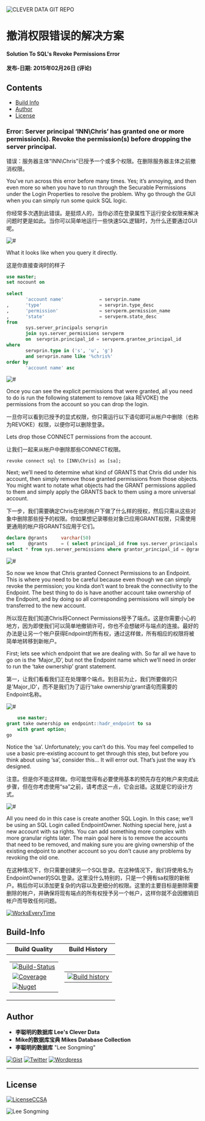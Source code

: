 ![CLEVER DATA GIT REPO](https://raw.githubusercontent.com/LiCongMingDeShujuku/git-resources/master/0-clever-data-github.png "李聪明的数据库")

# 撤消权限错误的解决方案
#### Solution To SQL's Revoke Permissions Error
**发布-日期: 2015年02月26日 (评论)**

## Contents

- [Build Info](#Build-Info)
- [Author](#Author)
- [License](#License) 

### Error: Server principal ‘INN\Chris’ has granted one or more permission(s). Revoke the permission(s) before dropping the server principal.

错误：服务器主体“INN\Chris”已授予一个或多个权限。在删除服务器主体之前撤消权限。

You’ve run across this error before many times. Yes; it’s annoying, and then even more so when you have to run through the Securable Permissions under the Login Properties to resolve the problem. Why go through the GUI when you can simply run some quick SQL logic.

你经常多次遇到此错误。是挺烦人的，当你必须在登录属性下运行安全权限来解决问题时更是如此。当你可以简单地运行一些快速SQL逻辑时，为什么还要通过GUI呢。

![#](images/Solution-To-Revoke-Permissions-Error-01.png?raw=true "#")
 
What it looks like when you query it directly.

这是你直接查询时的样子

```SQL
use master;
set nocount on
 
select
       'account name'             = servprin.name
,      'type'                     = servprin.type_desc
,      'permission'               = servperm.permission_name
,      'state'                    = servperm.state_desc
from
       sys.server_principals servprin
       join sys.server_permissions servperm
       on  servprin.principal_id = servperm.grantee_principal_id
where
       servprin.type in ('s', 'u', 'g')
       and servprin.name like '%chris%'
order by
       'account name' asc
```

![#](images/Solution-To-Revoke-Permissions-Error-02.png?raw=true "#")
 
Once you can see the explicit permissions that were granted, all you need to do is run the following statement to remove (aka REVOKE) the permissions from the account so you can drop the login.

一旦你可以看到已授予的显式权限，你只需运行以下语句即可从帐户中删除（也称为REVOKE）权限，以便你可以删除登录。

Lets drop those CONNECT permissions from the account.

让我们一起来从帐户中删除那些CONNECT权限。

`revoke connect sql to [INN\Chris] as [sa];`

Next; we’ll need to determine what kind of GRANTS that Chris did under his account, then simply remove those granted permissions from those objects. You might want to notate what objects had the GRANT permissions applied to them and simply apply the GRANTS back to them using a more universal account.

下一步，我们需要确定Chris在他的帐户下做了什么样的授权，然后只需从这些对象中删除那些授予的权限。你如果想记录哪些对象已应用GRANT权限，只需使用更通用的帐户将GRANTS应用于它们。

```SQL
declare @grants     varchar(50)
set     @grants     = ( select principal_id from sys.server_principals where name = 'mydomain\myusername' )
select * from sys.server_permissions where grantor_principal_id = @grants

```
![#](images/Solution-To-Revoke-Permissions-Error-03.png?raw=true "#")
 
So now we know that Chris granted Connect Permissions to an Endpoint. This is where you need to be careful because even though we can simply revoke the permission; you kinda don’t want to break the connectivity to the Endpoint. The best thing to do is have another account take ownership of the Endpoint, and by doing so all corresponding permissions will simply be transferred to the new account.

所以现在我们知道Chris将Connect Permissions授予了端点。这是你需要小心的地方，因为即使我们可以简单地撤销许可，你也不会想破坏与端点的连接。最好的办法是让另一个帐户获得Endpoint的所有权，通过这样做，所有相应的权限将被简单地转移到新帐户。

First; lets see which endpoint that we are dealing with. So far all we have to go on is the ‘Major_ID’, but not the Endpoint name which we’ll need in order to run the ‘take ownership’ grant statement.

第一，让我们看看我们正在处理哪个端点。到目前为止，我们所要做的只是'Major_ID'，而不是我们为了运行'take ownership'grant语句而需要的Endpoint名称。

![#](images/Solution-To-Revoke-Permissions-Error-04.png?raw=true "#")
 
```SQL
	use master;
grant take ownership on endpoint::hadr_endpoint to sa
    with grant option;
go
```
Notice the ‘sa’. Unfortunately; you can’t do this. You may feel compelled to use a basic pre-existing account to get through this step, but before you think about using ‘sa’, consider this… It will error out. That’s just the way it’s designed.

注意。但是你不能这样做。你可能觉得有必要使用基本的预先存在的帐户来完成此步骤，但在你考虑使用“sa”之前，请考虑这一点，它会出错。这就是它的设计方式。

![#](images/Solution-To-Revoke-Permissions-Error-05.png?raw=true "#")
 
All you need do in this case is create another SQL Login. In this case; we’ll be using an SQL Login called EndpointOwner. Nothing special here, just a new account with sa rights. You can add something more complex with more granular rights later. The main goal here is to remove the accounts that need to be removed, and making sure you are giving ownership of the existing endpoint to another account so you don’t cause any problems by revoking the old one.

在这种情况下，你只需要创建另一个SQL登录。在这种情况下，我们将使用名为EndpointOwner的SQL登录。这里没什么特别的，只是一个拥有sa权限的新帐户。稍后你可以添加更复杂的内容以及更细分的权限。这里的主要目标是删除需要删除的帐户，并确保将现有端点的所有权授予另一个帐户，这样你就不会因撤销旧帐户而导致任何问题。

[![WorksEveryTime](https://forthebadge.com/images/badges/60-percent-of-the-time-works-every-time.svg)](https://shitday.de/)

## Build-Info

| Build Quality | Build History |
|--|--|
|<table><tr><td>[![Build-Status](https://ci.appveyor.com/api/projects/status/pjxh5g91jpbh7t84?svg?style=flat-square)](#)</td></tr><tr><td>[![Coverage](https://coveralls.io/repos/github/tygerbytes/ResourceFitness/badge.svg?style=flat-square)](#)</td></tr><tr><td>[![Nuget](https://img.shields.io/nuget/v/TW.Resfit.Core.svg?style=flat-square)](#)</td></tr></table>|<table><tr><td>[![Build history](https://buildstats.info/appveyor/chart/tygerbytes/resourcefitness)](#)</td></tr></table>|

## Author

- **李聪明的数据库 Lee's Clever Data**
- **Mike的数据库宝典 Mikes Database Collection**
- **李聪明的数据库** "Lee Songming"

[![Gist](https://img.shields.io/badge/Gist-李聪明的数据库-<COLOR>.svg)](https://gist.github.com/congmingshuju)
[![Twitter](https://img.shields.io/badge/Twitter-mike的数据库宝典-<COLOR>.svg)](https://twitter.com/mikesdatawork?lang=en)
[![Wordpress](https://img.shields.io/badge/Wordpress-mike的数据库宝典-<COLOR>.svg)](https://mikesdatawork.wordpress.com/)

---
## License
[![LicenseCCSA](https://img.shields.io/badge/License-CreativeCommonsSA-<COLOR>.svg)](https://creativecommons.org/share-your-work/licensing-types-examples/)

![Lee Songming](https://raw.githubusercontent.com/LiCongMingDeShujuku/git-resources/master/1-clever-data-github.png "李聪明的数据库")


